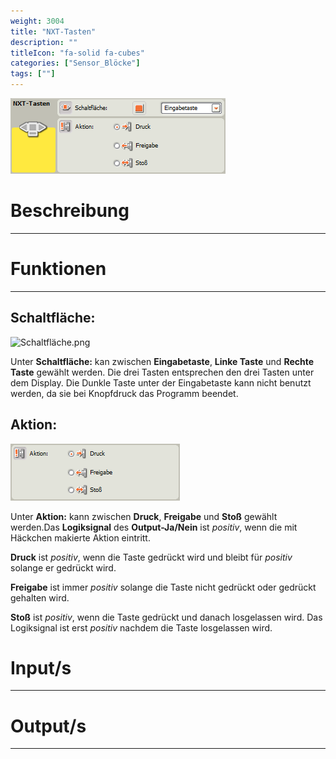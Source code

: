 ```yaml
---
weight: 3004
title: "NXT-Tasten"
description: ""
titleIcon: "fa-solid fa-cubes"
categories: ["Sensor_Blöcke"]
tags: [""]
---
```


![Block.png](/images/nxt-images/Kapitel%203%20Sensoren/3.5%20NXT-Tasten/Block.png)

# Beschreibung
---

# Funktionen
---

## Schaltfläche:

![Schaltfläche.png](/images/nxt-images/Kapitel%203%20Sensoren/3.5%20NXT-Tasten/Schaltfläche.png)

Unter **Schaltfläche:** kan zwischen **Eingabetaste**, **Linke Taste** und **Rechte Taste** gewählt werden. Die drei Tasten entsprechen den drei Tasten unter dem Display. Die Dunkle Taste unter der Eingabetaste kann nicht benutzt werden, da sie bei Knopfdruck das Programm beendet.

## Aktion:

![Aktion.png](/images/nxt-images/Kapitel%203%20Sensoren/3.5%20NXT-Tasten/Aktion.png)


Unter **Aktion:** kann zwischen **Druck**, **Freigabe** und **Stoß** gewählt werden.Das **Logiksignal** des **Output-Ja/Nein** ist *positiv*, wenn die mit Häckchen makierte Aktion eintritt.

**Druck** ist *positiv*, wenn die Taste gedrückt wird und bleibt für *positiv* solange er gedrückt wird.

**Freigabe** ist immer *positiv* solange die Taste nicht gedrückt oder gedrückt gehalten wird.

**Stoß** ist *positiv*, wenn die Taste gedrückt und danach losgelassen wird. Das Logiksignal ist erst *positiv* nachdem die Taste losgelassen wird.

# Input/s
---

# Output/s
---
